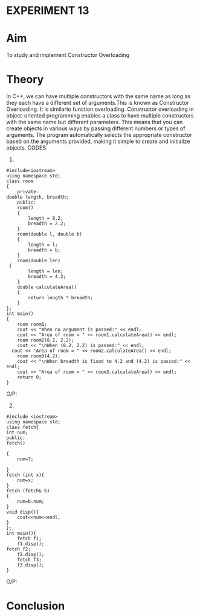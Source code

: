 
# EXPERIMENT 13
# Aim
To study and implement Constructor Overloading
# Theory

In C++, we can have multiple constructors with the same name as long as they each have a different set of arguments.This is known as Constructor Overloading. It is similarto function overloading. 
Constructor overloading in object-oriented programming enables a class to have multiple constructors with the same name but different parameters. This means that you can create objects in various ways by passing different numbers or types of arguments. The program automatically selects the appropriate constructor based on the arguments provided, making it simple to create and initialize objects.
CODES:

1. 
```
#include<iostream>
using namespace std;
class room
{
    private:
double length, breadth;
    public:
    room()
    {
        length = 8.2;
        breadth = 2.2;
    }
    room(double l, double b)
    {
        length = l;
        breadth = b; 
    }
    room(double len)
 {
        length = len;
        breadth = 4.2;
    }
    double calculateArea()
    {
        return length * breadth;
    }
};
int main()
{
    room room1;
    cout << "When no argument is passed:" << endl;
    cout << "Area of room = " << room1.calculateArea() << endl;
    room room2(8.2, 2.2);
    cout << "\nWhen (8.2, 2.2) is passed:" << endl;
  cout << "Area of room = " << room2.calculateArea() << endl;
    room room3(4.2);
    cout << "\nWhen breadth is fixed to 4.2 and (4.2) is passed:" << endl;
    cout << "Area of room = " << room3.calculateArea() << endl;
    return 0;
}
```

O/P:

2.
```
#include <iostream>
using namespace std;
class fetch{
int num;
public:
fetch()

{
    num=7;
   
}
fetch (int x){
    num=x;
}
fetch (fetch& b)
{
    num=b.num;
}
void disp(){
    cout<<num<<endl;
}
};
int main(){
    fetch f1;
    f1.disp();
fetch f2;
    f2.disp();
    fetch f3;
    f3.disp();
}
```
O/P:

# Conclusion
